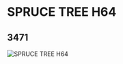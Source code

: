 # SPRUCE TREE H64
## 3471
![SPRUCE TREE H64](https://lc-www-live-s.legocdn.com/media/bricks/5/2/347128.jpg)